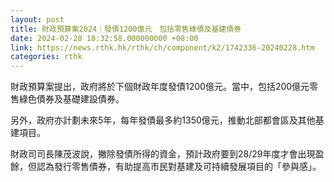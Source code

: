 ```yaml
---
layout: post
title: 財政預算案2024｜發債1200億元　包括零售綠債及基建債券
date: 2024-02-28 18:32:58.000000000 +08:00
link: https://news.rthk.hk/rthk/ch/component/k2/1742336-20240228.htm
categories: rthk
---
```


財政預算案提出，政府將於下個財政年度發債1200億元。當中，包括200億元零售綠色債券及基礎建設債券。

另外，政府亦計劃未來5年，每年發債最多約1350億元，推動北部都會區及其他基建項目。

財政司司長陳茂波說，撇除發債所得的資金，預計政府要到28/29年度才會出現盈餘，但認為發行零售債券，有助提高市民對基建及可持續發展項目的「參與感」。
